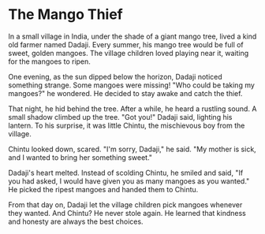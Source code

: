 # The Mango Thief
In a small village in India, under the shade of a giant mango tree, lived a kind old farmer named Dadaji. Every summer, his mango tree would be full of sweet, golden mangoes. The village children loved playing near it, waiting for the mangoes to ripen.

One evening, as the sun dipped below the horizon, Dadaji noticed something strange. Some mangoes were missing! "Who could be taking my mangoes?" he wondered. He decided to stay awake and catch the thief.

That night, he hid behind the tree. After a while, he heard a rustling sound. A small shadow climbed up the tree. "Got you!" Dadaji said, lighting his lantern. To his surprise, it was little Chintu, the mischievous boy from the village.

Chintu looked down, scared. "I'm sorry, Dadaji," he said. "My mother is sick, and I wanted to bring her something sweet."

Dadaji's heart melted. Instead of scolding Chintu, he smiled and said, "If you had asked, I would have given you as many mangoes as you wanted." He picked the ripest mangoes and handed them to Chintu.

From that day on, Dadaji let the village children pick mangoes whenever they wanted. And Chintu? He never stole again. He learned that kindness and honesty are always the best choices.